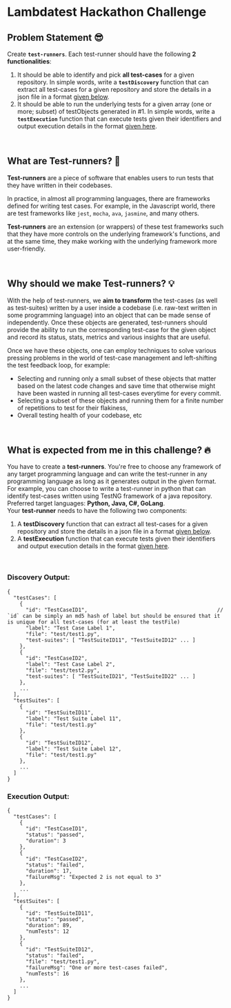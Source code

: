 # Lambdatest Hackathon Challenge

## Problem Statement 😎
Create **`test-runners`**. Each test-runner should have the following **2 functionalities**:
1. It should be able to identify and pick **all test-cases** for a given repository. In simple words, write a **`testDiscovery`** function that can extract all test-cases for a given repository and store the details in a json file in a format [given below](#discovery-output).
2. It should be able to run the underlying tests for a given array (one or more; subset) of testObjects generated in #1. In simple words, write a **`testExecution`** function that can execute tests given their identifiers and output execution details in the format [given here](#execution-output).

<br/>

## What are Test-runners? 📖 
**Test-runners** are a piece of software that enables users to run tests that they have written in their codebases. 
<br/>

In practice, in almost all programming languages, there are frameworks defined for writing test cases. For example, in the Javascript world, there are test frameworks like `jest`, `mocha`, `ava`, `jasmine`, and many others. 
<br/>

**Test-runners** are an extension (or wrappers) of these test frameworks such that they have more controls on the underlying framework's functions, and at the same time, they make working with the underlying framework more user-friendly.

<br/>

## Why should we make Test-runners? 💡
With the help of test-runners, we **aim to transform** the test-cases (as well as test-suites) written by a user inside a codebase (i.e. raw-text written in some programming language) into an object that can be made sense of independently. Once these objects are generated, test-runners should provide the ability to run the corresponding test-case for the given object and record its status, stats, metrics and various insights that are useful. 
<br/>

Once we have these objects, one can employ techniques to solve various pressing problems in the world of test-case management and left-shifting the test feedback loop, for example:
- Selecting and running only a small subset of these objects that matter based on the latest code changes and save time that otherwise might have been wasted in running all test-cases everytime for every commit.
- Selecting a subset of these objects and running them for a finite number of repetitions to test for their flakiness,
- Overall testing health of your codebase, etc

<br/>

## What is expected from me in this challenge? 🔥 
You have to create a **test-runners**. You're free to choose any framework of any target programming language and can write the test-runner in any programming language as long as it generates output in the given format. 
<br/>
For example, you can choose to write a test-runner in python that can identify test-cases written using TestNG framework of a java repository. Preferred target languages: **Python, Java, C#, GoLang**.
<br/>
Your **test-runner** needs to have the following two components:
1. A **testDiscovery** function that can extract all test-cases for a given repository and store the details in a json file in a format [given below](#discovery-output).
2. A **testExecution** function that can execute tests given their identifiers and output execution details in the format [given here](#execution-output).


<br/>

### Discovery Output:
```
{
  "testCases": [
    {
      "id": "TestCaseID1",                                          // `id` can be simply an md5 hash of label but should be ensured that it is unique for all test-cases (for at least the testFile)
      "label": "Test Case Label 1",
      "file": "test/test1.py",
      "test-suites": [ "TestSuiteID11", "TestSuiteID12" ... ]
    },
    {
      "id": "TestCaseID2",
      "label": "Test Case Label 2",
      "file": "test/test2.py",
      "test-suites": [ "TestSuiteID21", "TestSuiteID22" ... ]
    },
    ...
  ],
  "testSuites": [
    {
      "id": "TestSuiteID11",
      "label": "Test Suite Label 11",
      "file": "test/test1.py"
    },
    {
      "id": "TestSuiteID12",
      "label": "Test Suite Label 12",
      "file": "test/test1.py"
    },
    ...
  ]
}
```

### Execution Output:
```
{
  "testCases": [
    {
      "id": "TestCaseID1",
      "status": "passed",
      "duration": 3
    },
    {
      "id": "TestCaseID2",
      "status": "failed",
      "duration": 17,
      "failureMsg": "Expected 2 is not equal to 3"
    },
    ...
  ],
  "testSuites": [
    {
      "id": "TestSuiteID11",
      "status": "passed",
      "duration": 89,
      "numTests": 12
    },
    {
      "id": "TestSuiteID12",
      "status": "failed",
      "file": "test/test1.py",
      "failureMsg": "One or more test-cases failed",
      "numTests": 16
    },
    ...
  ]
}
```

<br/>


